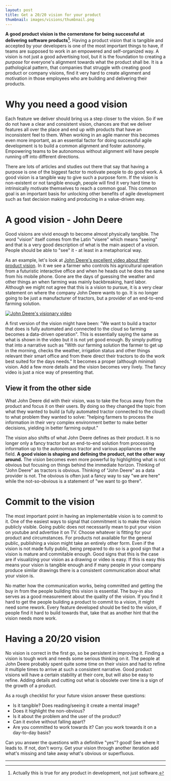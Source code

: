 ```yaml
---
layout: post
title: Get a 20/20 vision for your product
thumbnail: images/visions/thumbnail.png
---
```


**A good product vision is the cornerstone for being successful at delivering software products[^1].** Having a product vision that is tangible and accepted by your developers is one of the most important things to have, if teams are supposed to work in an empowered and self-organized way. A vision is not just a good advertising tool, but it is the foundation to creating a *purpose* for everyone's alignment towards what the product shall be. It is a pathological pattern, that companies that struggle with creating good product or company visions, find it very hard to create alignment and motivation in those employees who are building and delivering their products. 

# Why you need a good vision

Each feature we deliver should bring us a step closer to the vision. So if we do not have a clear and consistent vision, chances are that we deliver features all over the place and end up with products that have an inconsistent feel to them. When working in an agile manner this becomes even more important, as an essential factor for doing successful agile development is to build a common alignment and foster autonomy. Empowering teams to be autonomous without alignment will have people running off into different directions. 

There are lots of articles and studies out there that say that having a purpose is one of the biggest factor to motivate people to do good work. A good vision is a tangible way to give such a purpose form. If the vision is non-existent or not tangible enough, people will find it very hard time to intrinsically motivate themselves to reach a common goal. This common goal is an important basis for unlocking other benefits of agile development such as fast decision making and producing in a value-driven way. 

# A good vision - John Deere

Good visions are vivid enough to become almost physically tangible. The word "vision" itself comes from the Latin "visere" which means "seeing" and that is a very good description of what is the main aspect of a vision. People should be able to "see" it - at least in a metaphorical way.

As an example, let's look at [John Deere's  excellent video about their product vision](https://www.youtube.com/watch?v=t08nOEkrX-I). In it we see a farmer who controls his agricultural operation from a futuristic interactive office and when he heads out he does the same from his mobile phone. Gone are the days of guessing the weather and other things an when farming was mainly backbreaking, hard labor. Although we might not agree that this is a vision to pursue, it is a very clear statement on where the company John Deere wants to go. It is no longer going to be just a manufacturer of tractors, but a provider of an end-to-end farming solution. 

[![John Deere's visionary video](https://img.youtube.com/vi/t08nOEkrX-I/0.jpg)](https://www.youtube.com/watch?v=t08nOEkrX-I)

A first version of the vision might have been:  "We want to build a tractor that does is fully automated and connected to the cloud so farming becomes a data-driven operation". This is essentially saying the same as what is shown in the video but it is not yet good enough. By simply putting that into a narrative such as "With our farming solution the farmer to get up in the morning, checks the weather, irrigation status and other things relevant their smart office and from there direct their tractors to do the work best suited for the days needs." It  becomes a proper (although minimal) vision. Add a few more details and the vision becomes very lively. The fancy video is just a nice way of presenting that. 

## View it from the other side 

What John Deere did with their vision, was to take the focus away from the product and focus it on their users. By doing so they changed the topic from what they wanted to build (a fully automated tractor connected to the cloud) to what problem they wanted to solve: "helping farmers to process the information in their very complex environment better to make better decisions, yielding in better farming output."

The vision also shifts of what John Deere defines as their product. It is no longer only a fancy tractor but an end-to-end solution from processing information up to the autonomous tractor and various appliances on the field. **A good vision is shaping and defining the product, not the other way around.** The vision becomes even more powerful by highlighting what is not obvious but focusing on things behind the immediate horizon. Thinking of "John Deere" as tractors is obvious. Thinking of "John Deere" as a data provider is not. The obvious is often just a fancy way to say "we are here" while the not-so-obvious is a statement of "we want to go there".


# Commit to the vision

The most important point in having an implementable vision is to commit to it. One of the easiest ways to signal that commitment is to make the vision publicly visible. Going public does not necessarily mean to put your vision on youtube and advertise it on TV. Choose whatever is fitting for your product and circumstances. For products not available for the general public, publishing a vision might take an entirely other form. Even if the vision is not made fully public, being prepared to do so is a good sign that a vision is mature and commitable enough. Good signs that this is the case are if visualizing your vision as a drawing or video is easy. If this is easy this means your vision is tangible enough and if many people in your company produce similar drawings there is a consistent communication about what your vision is. 

No matter how the communication works, being committed and getting the buy in from the people building this vision is essential. The buy-in also serves as a good measurement about the quality of the vision. If you find it hard to get the people building a product to commit to a vision, it might need some rework. 
Every feature developed should be tied to the vision, if people find it hard to build towards that, take that as another hint that the vision needs more work. 


# Having a 20/20 vision

No vision is correct in the first go, so be persistent in improving it. Finding a vision is tough work and needs some serious thinking on it. The people at John Deere probably spent quite some time on their vision and had to refine it multiple times to arrive at such a consistent narrative. 
Good product visions will have a certain stability at their core, but will also be easy to refine. Adding details and cutting out what is obsolete over time is a sign of the growth of a product. 

As a rough checklist for your future vision answer these questions: 

 * Is it tangible? Does reading/seeing it create a mental image? 
 * Does it highlight the non-obvious? 
 * Is it about the problem and the user of the product? 
 * Can it evolve without falling apart?
 * Are you committed to work towards it? Can you work towards it on a day-to-day basis?

Can you answer the questions with a definitive "yes"? good! See where it leads to. If not, don't worry. Get your vision through another iteration add what's missing and take away what's obvious or superfluous. 

 ---
[^1]:Actually this is true for any product in development, not just software.
